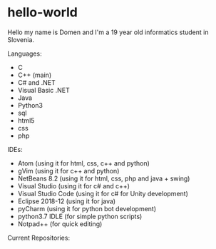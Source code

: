# hello-world
Hello my name is Domen and I'm a 19 year old informatics student in Slovenia.

Languages:
- C
- C++ (main)
- C# and .NET
- Visual Basic .NET
- Java
- Python3
- sql
- html5
- css
- php

IDEs:
- Atom (using it for html, css, c++ and python)
- gVim (using it for c++ and python)
- NetBeans 8.2 (using it for html, css, php and java + swing)
- Visual Studio (using it for c# and c++)
- Visual Studio Code (using it for c# for Unity development)
- Eclipse 2018-12 (using it for java)
- pyCharm (using it for python bot development)
- python3.7 IDLE (for simple python scripts)
- Notpad++ (for quick editing)

Current Repositories:

